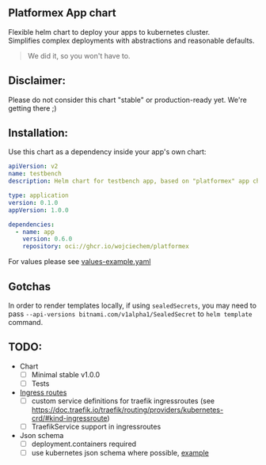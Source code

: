 Platformex App chart
---
Flexible helm chart to deploy your apps to kubernetes cluster.  
Simplifies complex deployments with abstractions and reasonable defaults.

>We did it, so you won't have to.

## Disclaimer:
Please do not consider this chart "stable" or production-ready yet. We're getting there ;)

## Installation:
Use this chart as a dependency inside your app's own chart:

```yaml
apiVersion: v2
name: testbench
description: Helm chart for testbench app, based on "platformex" app chart

type: application
version: 0.1.0
appVersion: 1.0.0

dependencies:
  - name: app
    version: 0.6.0
    repository: oci://ghcr.io/wojciechem/platformex
```

For values please see [values-example.yaml](charts/app/values-example.yaml)

## Gotchas

In order to render templates locally, if using `sealedSecrets`, you may need to pass
`--api-versions bitnami.com/v1alpha1/SealedSecret` to `helm template` command.

## TODO:
- Chart
  - [ ] Minimal stable v1.0.0
  - [ ] Tests
- [Ingress routes](charts/app/templates/_ingressroute.tpl)
  - [ ] custom service definitions for traefik ingressroutes (see https://doc.traefik.io/traefik/routing/providers/kubernetes-crd/#kind-ingressroute)
  - [ ] TraefikService support in ingressroutes
- Json schema
  - [ ] deployment.containers required
  - [ ] use kubernetes json schema where possible, [example](https://raw.githubusercontent.com/yannh/kubernetes-json-schema/refs/heads/master/v1.31.3/probe.json)
